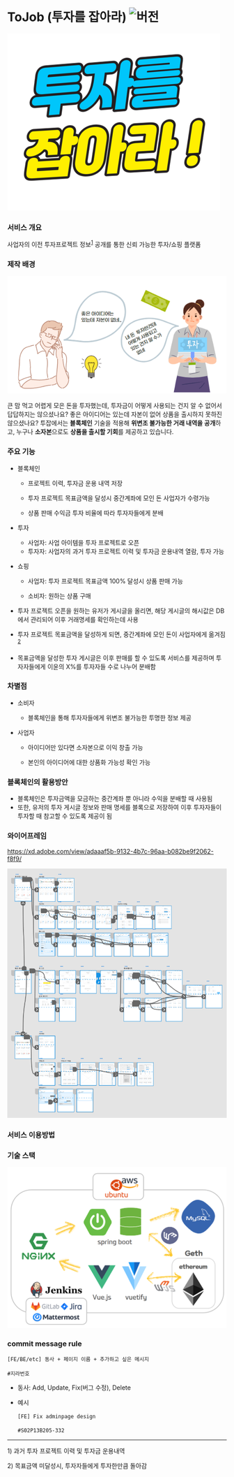 # ToJob (투자를 잡아라) ![버전](https://img.shields.io/badge/%20version-1.0-green)

![](기타/image/로고.PNG)

###  서비스 개요

사업자의 이전 투자프로젝트 정보<sup>[1](#footnote_1)</sup> 공개를 통한 신뢰 가능한 투자/쇼핑 플랫폼



### 제작 배경

<img src="기타/image/배경.PNG" alt="person1" />



 큰 맘 먹고 어렵게 모은 돈을 투자했는데, 투자금이 어떻게 사용되는 건지 알 수 없어서 답답하지는 않으셨나요? 좋은 아이디어는 있는데 자본이 없어 상품을 출시하지 못하진 않으셨나요? 투잡에서는 **블록체인** 기술을 적용해 **위변조 불가능한 거래 내역을 공개**하고, 누구나 **소자본**으로도 **상품을 출시할 기회**를 제공하고 있습니다.

##### 

### 주요 기능 

- 블록체인

  - 프로젝트 이력, 투자금 운용 내역 저장

  - 투자 프로젝트 목표금액을 달성시 중간계좌에 모인 돈 사업자가 수령가능 

  - 상품 판매 수익금 투자 비율에 따라 투자자들에게 분배

- 투자

  - 사업자: 사업 아이템을 투자 프로젝트로 오픈
  - 투자자: 사업자의 과거 투자 프로젝트 이력 및 투자금 운용내역 열람, 투자 가능 

- 쇼핑

  - 사업자: 투자 프로젝트 목표금액 100% 달성시 상품 판매 가능  

  - 소비자: 원하는 상품 구매  



- 투자 프로젝트 오픈을 원하는 유저가 게시글을 올리면, 해당 게시글의 해시값은 DB에서 관리되어 이후 거래명세를 확인하는데 사용

- 투자 프로젝트 목표금액을 달성하게 되면, 중간계좌에 모인 돈이 사업자에게 옮겨짐<sup>[2](#footnote_2)</sup>

- 목표금액을 달성한 투자 게시글은 이후 판매를 할 수 있도록 서비스를 제공하며 투자자들에게 이윤의 X%를 투자자들 수로 나누어 분배함



### 차별점

- 소비자

  - 블록체인을 통해 투자자들에게 위변조 불가능한 투명한 정보 제공

- 사업자

  - 아이디어만 있다면 소자본으로 이익 창출 가능

  - 본인의 아이디어에 대한 상품화 가능성 확인 가능



### 블록체인의 활용방안

- 블록체인은 투자금액을 모금하는 중간계좌 뿐 아니라 수익을 분배할 때 사용됨
- 또한, 유저의 투자 게시글 정보와 판매 명세를 블록으로 저장하여 이후 투자자들이 투자할 때 참고할 수 있도록 제공이 됨



### 와이어프레임

https://xd.adobe.com/view/adaaaf5b-9132-4b7c-96aa-b082be9f2062-f8f9/

![wireframe](산출물/와이어프레임/와이어프레임.PNG)



### 서비스 이용방법







### 기술 스택

![](기타/image/기술스택.PNG)





### commit message rule

```
[FE/BE/etc] 동사 + 페이지 이름 + 추가하고 싶은 메시지 

#지라번호
```

- 동사: Add, Update, Fix(버그 수정), Delete

- 예시

  ```
  [FE] Fix adminpage design
  
  #S02P13B205-332 
  ```





---

<a name="footnote_1">1</a>) 과거 투자 프로젝트 이력 및 투자금 운용내역

<a name="footnote_2">2</a>) 목표금액 미달성시, 투자자들에게 투자한만큼 돌아감



 